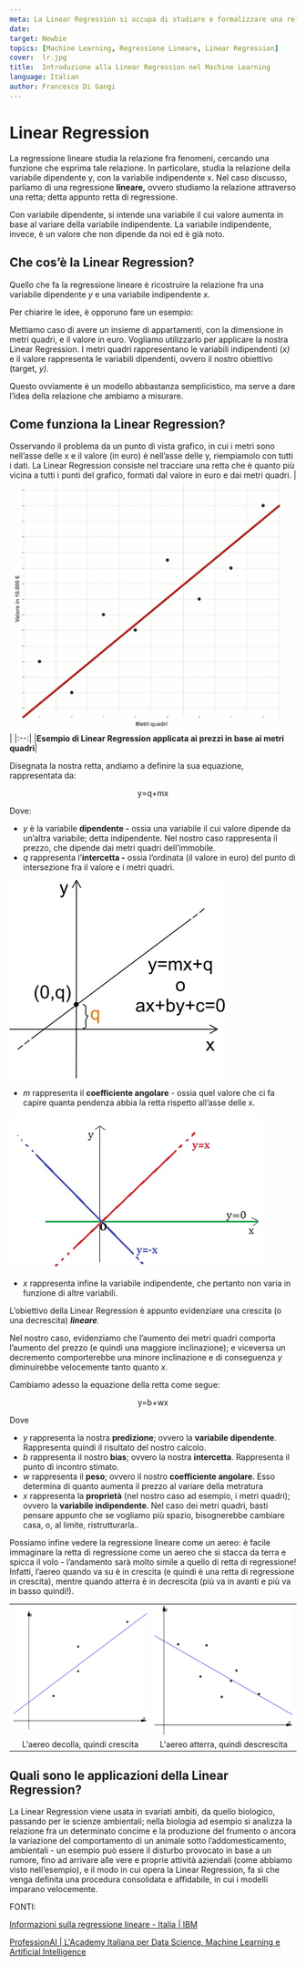 ```yaml
---
meta: La Linear Regression si occupa di studiare e formalizzare una relazione fra fenomeni, con una funzione che esprime tale relazione.
date: 
target: Newbie 
topics: [Machine Learning, Regressione Lineare, Linear Regression] 
cover:  lr.jpg
title:  Introduzione alla Linear Regression nel Machine Learning
language: Italian
author: Francesco Di Gangi
---
```

# Linear Regression

La regressione lineare studia la relazione fra fenomeni, cercando una funzione che esprima tale relazione. In particolare, studia la relazione della variabile dipendente y, con la variabile indipendente x. Nel caso discusso, parliamo di una regressione **lineare,** ovvero studiamo la relazione attraverso una retta; detta appunto retta di regressione.

Con variabile dipendente, si intende una variabile il cui valore aumenta in base al variare della variabile indipendente. La variabile indipendente, invece, è un valore che non dipende da noi ed è già noto.

## Che cos’è la Linear Regression?

Quello che fa la regressione lineare è ricostruire la relazione fra una variabile dipendente *y* e una variabile indipendente *x.* 

Per chiarire le idee, è opporuno fare un esempio:

Mettiamo caso di avere un insieme di appartamenti, con la dimensione in metri quadri, e il valore in euro. Vogliamo utilizzarlo per applicare la nostra Linear Regression. 
I metri quadri rappresentano le variabili indipendenti (*x)* e il valore rappresenta le variabili dipendenti, ovvero il nostro obiettivo (target, *y).* 

Questo ovviamente è un modello abbastanza semplicistico, ma serve a dare l’idea della relazione che ambiamo a misurare.

## Come funziona la Linear Regression?

Osservando il problema da un punto di vista grafico, in cui i metri sono nell’asse delle x e il valore (in euro) è nell’asse delle y, riempiamolo con tutti i dati. La Linear Regression consiste nel tracciare una retta che è quanto più vicina a tutti i punti del grafico, formati dal valore in euro e dai metri quadri.
| ![image](./1.jpg) | 
|:--:|
|<b>Esempio di Linear Regression applicata ai prezzi in base ai metri quadri</b>|

Disegnata la nostra retta, andiamo a definire la sua equazione, rappresentata da:
<p style="text-align: center;">y=q+mx</p>

Dove: 

- *y* è la variabile **dipendente -** ossia una variabile il cui valore dipende da un’altra variabile; detta indipendente. Nel nostro caso rappresenta il prezzo, che dipende dai metri quadri dell’immobile.
- *q* rappresenta l’**intercetta -** ossia l’ordinata (il valore in euro) del punto di intersezione fra il valore e i metri quadri.

![image](./2.jpg)

- *m* rappresenta il **coefficiente angolare** - ossia quel valore che ci fa capire quanta pendenza abbia la retta rispetto all’asse delle x.

![image](./3.jpg)

- *x* rappresenta infine la variabile indipendente, che pertanto non varia in funzione di altre variabili.

L’obiettivo della Linear Regression è appunto evidenziare una crescita (o una decrescita) ***lineare**.*

Nel nostro caso, evidenziamo che l’aumento dei metri quadri comporta l’aumento del prezzo (e quindi una maggiore inclinazione); e viceversa un decremento comporterebbe una minore inclinazione e di conseguenza *y* diminuirebbe velocemente tanto quanto *x.*

Cambiamo adesso la equazione della retta come segue:
<p style="text-align: center;">y=b+wx</p>

Dove

- *y* rappresenta la nostra **predizione**; ovvero la **variabile dipendente**. Rappresenta quindi il risultato del nostro calcolo.
- *b* rappresenta il nostro **bias**; ovvero la nostra **intercetta**. Rappresenta il punto di incontro stimato.
- *w* rappresenta il **peso**; ovvero il nostro **coefficiente angolare**. Esso determina di quanto aumenta il prezzo al variare della metratura
- *x* rappresenta la **proprietà** (nel nostro caso ad esempio, i metri quadri); ovvero la **variabile indipendente**. Nel caso dei metri quadri, basti pensare appunto che se vogliamo più spazio, bisognerebbe cambiare casa, o, al limite, ristrutturarla..

Possiamo infine vedere la regressione lineare come un aereo: è facile immaginare la retta di regressione come un aereo che si stacca da terra e spicca il volo - l’andamento sarà molto simile a quello di retta di regressione! Infatti, l’aereo quando va su è in crescita (e quindi è una retta di regressione in crescita), mentre quando atterra è in decrescita (più va in avanti e più va in basso quindi!).

|||
:-------------------------:|:-------------------------:
![image](./4.jpg) | ![image](./5.jpg)
|L'aereo decolla, quindi crescita | L'aereo atterra, quindi descrescita |

## Quali sono le applicazioni della Linear Regression?

La Linear Regression viene usata in svariati ambiti, da quello biologico, passando per le scienze ambientali; nella biologia ad esempio si analizza la relazione fra un determinato concime e la produzione del frumento o ancora la variazione del comportamento di un animale sotto l’addomesticamento, ambientali - un esempio può essere il disturbo provocato in base a un rumore, fino ad arrivare alle vere e proprie attività aziendali (come abbiamo visto nell’esempio), e il modo in cui opera la Linear Regression, fa sì che venga definita una procedura consolidata e affidabile, in cui i modelli imparano velocemente.

FONTI:

[Informazioni sulla regressione lineare - Italia | IBM](https://www.ibm.com/it-it/analytics/learn/linear-regression)

[ProfessionAI | L'Academy Italiana per Data Science, Machine Learning e Artificial Intelligence](https://www.profession.ai/)

